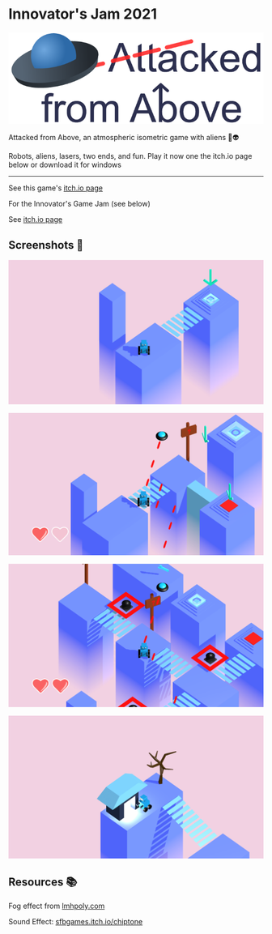 # Innovator's Jam 2021

![logo](https://raw.githubusercontent.com/Zeyu-Li/innovator-jam-2021/main/Attacked%20from%20Above/Assets/Sprites/banner.png)

Attacked from Above, an atmospheric isometric game with aliens 👾👽



Robots, aliens, lasers, two ends, and fun. Play it now one the itch.io page below or download it for windows

---

See this game's [itch.io page](https://andrewli.itch.io/attacked-from-above)



For the Innovator's Game Jam (see below) 

See [itch.io page](https://itch.io/jam/ij2021)

## Screenshots 🎥

![screen1](img/screen1.png)

![screen2](img/screen2.png)

![screen3](img/screen3.png)

![peace](img/peace.png)



## Resources 📚

Fog effect from [lmhpoly.com](https://www.lmhpoly.com/tutorials/unity-urp-tutorial-orthographic-fog-plane-shader)

Sound Effect: [sfbgames.itch.io/chiptone](https://sfbgames.itch.io/chiptone)
